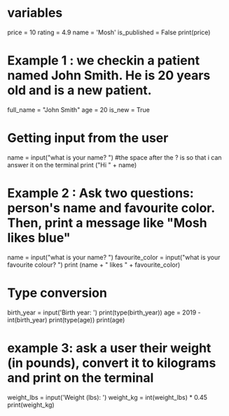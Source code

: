  # variables
price = 10
rating = 4.9
name = 'Mosh'
is_published = False
print(price)

# Example 1 : we checkin a patient named John Smith. He is 20 years old and is a new patient.

full_name = "John Smith"
age = 20
is_new = True

# Getting input from the user
name = input("what is your name? ") #the space after the ? is so that i can answer it on the terminal
print ("Hi " + name)

# Example 2 : Ask two questions: person's name and favourite color. Then, print a message like "Mosh likes blue"
name = input("what is your name? ")
favourite_color = input("what is your favourite colour? ")
print (name + " likes " + favourite_color) 



# Type conversion
birth_year = input('Birth year: ')
print(type(birth_year))
age = 2019 - int(birth_year)
print(type(age))
print(age)

# example 3: ask a user their weight (in pounds), convert it to kilograms and print on the terminal
weight_lbs = input('Weight (lbs): ')
weight_kg = int(weight_lbs) * 0.45
print(weight_kg)

